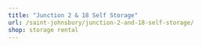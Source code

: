 ```yaml
---
title: "Junction 2 & 18 Self Storage"
url: /saint-johnsbury/junction-2-and-18-self-storage/
shop: storage rental
---
```

